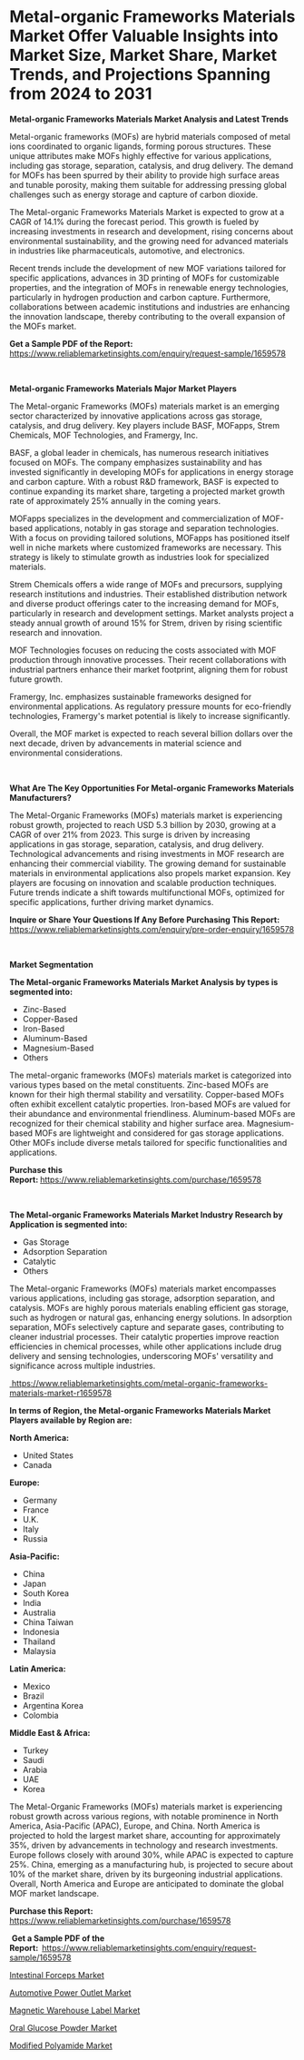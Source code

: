 <p><h1>Metal-organic Frameworks Materials Market Offer Valuable Insights into Market Size, Market Share, Market Trends, and Projections Spanning from 2024 to 2031</h1></p><p><strong>Metal-organic Frameworks Materials Market Analysis and Latest Trends</strong></p>
<p><p>Metal-organic frameworks (MOFs) are hybrid materials composed of metal ions coordinated to organic ligands, forming porous structures. These unique attributes make MOFs highly effective for various applications, including gas storage, separation, catalysis, and drug delivery. The demand for MOFs has been spurred by their ability to provide high surface areas and tunable porosity, making them suitable for addressing pressing global challenges such as energy storage and capture of carbon dioxide.</p><p>The Metal-organic Frameworks Materials Market is expected to grow at a CAGR of 14.1% during the forecast period. This growth is fueled by increasing investments in research and development, rising concerns about environmental sustainability, and the growing need for advanced materials in industries like pharmaceuticals, automotive, and electronics. </p><p>Recent trends include the development of new MOF variations tailored for specific applications, advances in 3D printing of MOFs for customizable properties, and the integration of MOFs in renewable energy technologies, particularly in hydrogen production and carbon capture. Furthermore, collaborations between academic institutions and industries are enhancing the innovation landscape, thereby contributing to the overall expansion of the MOFs market.</p></p>
<p><strong>Get a Sample PDF of the Report:&nbsp;</strong> <a href="https://www.reliablemarketinsights.com/enquiry/request-sample/1659578?utm_campaign=2013&utm_medium=2&utm_source=Github&utm_content=ia&utm_term=27122024&utm_id=metal-organic-frameworks-materials">https://www.reliablemarketinsights.com/enquiry/request-sample/1659578</a></p>
<p>&nbsp;</p>
<p><strong>Metal-organic Frameworks Materials Major Market Players</strong></p>
<p><p>The Metal-organic Frameworks (MOFs) materials market is an emerging sector characterized by innovative applications across gas storage, catalysis, and drug delivery. Key players include BASF, MOFapps, Strem Chemicals, MOF Technologies, and Framergy, Inc.</p><p>BASF, a global leader in chemicals, has numerous research initiatives focused on MOFs. The company emphasizes sustainability and has invested significantly in developing MOFs for applications in energy storage and carbon capture. With a robust R&D framework, BASF is expected to continue expanding its market share, targeting a projected market growth rate of approximately 25% annually in the coming years.</p><p>MOFapps specializes in the development and commercialization of MOF-based applications, notably in gas storage and separation technologies. With a focus on providing tailored solutions, MOFapps has positioned itself well in niche markets where customized frameworks are necessary. This strategy is likely to stimulate growth as industries look for specialized materials.</p><p>Strem Chemicals offers a wide range of MOFs and precursors, supplying research institutions and industries. Their established distribution network and diverse product offerings cater to the increasing demand for MOFs, particularly in research and development settings. Market analysts project a steady annual growth of around 15% for Strem, driven by rising scientific research and innovation.</p><p>MOF Technologies focuses on reducing the costs associated with MOF production through innovative processes. Their recent collaborations with industrial partners enhance their market footprint, aligning them for robust future growth.</p><p>Framergy, Inc. emphasizes sustainable frameworks designed for environmental applications. As regulatory pressure mounts for eco-friendly technologies, Framergy's market potential is likely to increase significantly.</p><p>Overall, the MOF market is expected to reach several billion dollars over the next decade, driven by advancements in material science and environmental considerations.</p></p>
<p>&nbsp;</p>
<p><strong>What Are The Key Opportunities For Metal-organic Frameworks Materials Manufacturers?</strong></p>
<p><p>The Metal-Organic Frameworks (MOFs) materials market is experiencing robust growth, projected to reach USD 5.3 billion by 2030, growing at a CAGR of over 21% from 2023. This surge is driven by increasing applications in gas storage, separation, catalysis, and drug delivery. Technological advancements and rising investments in MOF research are enhancing their commercial viability. The growing demand for sustainable materials in environmental applications also propels market expansion. Key players are focusing on innovation and scalable production techniques. Future trends indicate a shift towards multifunctional MOFs, optimized for specific applications, further driving market dynamics.</p></p>
<p><strong>Inquire or Share Your Questions If Any Before Purchasing This Report:</strong> <a href="https://www.reliablemarketinsights.com/enquiry/pre-order-enquiry/1659578?utm_campaign=2013&utm_medium=2&utm_source=Github&utm_content=ia&utm_term=27122024&utm_id=metal-organic-frameworks-materials">https://www.reliablemarketinsights.com/enquiry/pre-order-enquiry/1659578</a></p>
<p>&nbsp;</p>
<p><strong>Market Segmentation</strong></p>
<p><strong>The Metal-organic Frameworks Materials Market Analysis by types is segmented into:</strong></p>
<p><ul><li>Zinc-Based</li><li>Copper-Based</li><li>Iron-Based</li><li>Aluminum-Based</li><li>Magnesium-Based</li><li>Others</li></ul></p>
<p><p>The metal-organic frameworks (MOFs) materials market is categorized into various types based on the metal constituents. Zinc-based MOFs are known for their high thermal stability and versatility. Copper-based MOFs often exhibit excellent catalytic properties. Iron-based MOFs are valued for their abundance and environmental friendliness. Aluminum-based MOFs are recognized for their chemical stability and higher surface area. Magnesium-based MOFs are lightweight and considered for gas storage applications. Other MOFs include diverse metals tailored for specific functionalities and applications.</p></p>
<p><strong>Purchase this Report:&nbsp;</strong><a href="https://www.reliablemarketinsights.com/purchase/1659578?utm_campaign=2013&utm_medium=2&utm_source=Github&utm_content=ia&utm_term=27122024&utm_id=metal-organic-frameworks-materials">https://www.reliablemarketinsights.com/purchase/1659578</a></p>
<p>&nbsp;</p>
<p><strong>The Metal-organic Frameworks Materials Market Industry Research by Application is segmented into:</strong></p>
<p><ul><li>Gas Storage</li><li>Adsorption Separation</li><li>Catalytic</li><li>Others</li></ul></p>
<p><p>The Metal-organic Frameworks (MOFs) materials market encompasses various applications, including gas storage, adsorption separation, and catalysis. MOFs are highly porous materials enabling efficient gas storage, such as hydrogen or natural gas, enhancing energy solutions. In adsorption separation, MOFs selectively capture and separate gases, contributing to cleaner industrial processes. Their catalytic properties improve reaction efficiencies in chemical processes, while other applications include drug delivery and sensing technologies, underscoring MOFs' versatility and significance across multiple industries.</p></p>
<p><a href="https://www.reliablemarketinsights.com/metal-organic-frameworks-materials-market-r1659578?utm_campaign=2013&utm_medium=2&utm_source=Github&utm_content=ia&utm_term=27122024&utm_id=metal-organic-frameworks-materials">&nbsp;https://www.reliablemarketinsights.com/metal-organic-frameworks-materials-market-r1659578</a></p>
<p><strong>In terms of Region, the Metal-organic Frameworks Materials Market Players available by Region are:</strong></p>
<p>
    <p> <strong> North America: </strong>
        <ul>
            <li>United States</li>
            <li>Canada</li>
        </ul>
        </p> 
    <p> <strong> Europe: </strong>
        <ul>
            <li>Germany</li>
            <li>France</li>
            <li>U.K.</li>
            <li>Italy</li>
            <li>Russia</li>
        </ul>
        </p> 
    <p> <strong> Asia-Pacific: </strong>
        <ul>
            <li>China</li>
            <li>Japan</li>
            <li>South Korea</li>
            <li>India</li>
            <li>Australia</li>
            <li>China Taiwan</li>
            <li>Indonesia</li>
            <li>Thailand</li>
            <li>Malaysia</li>
        </ul>
        </p> 
    <p> <strong> Latin America: </strong>
        <ul>
            <li>Mexico</li>
            <li>Brazil</li>
            <li>Argentina Korea</li>
            <li>Colombia</li>
        </ul>
        </p> 
    <p> <strong> Middle East & Africa: </strong>
        <ul>
            <li>Turkey</li>
            <li>Saudi</li>
            <li>Arabia</li>
            <li>UAE</li>
            <li>Korea</li>
        </ul>
    </p>
    </p>
<p><p>The Metal-Organic Frameworks (MOFs) materials market is experiencing robust growth across various regions, with notable prominence in North America, Asia-Pacific (APAC), Europe, and China. North America is projected to hold the largest market share, accounting for approximately 35%, driven by advancements in technology and research investments. Europe follows closely with around 30%, while APAC is expected to capture 25%. China, emerging as a manufacturing hub, is projected to secure about 10% of the market share, driven by its burgeoning industrial applications. Overall, North America and Europe are anticipated to dominate the global MOF market landscape.</p></p>
<p><strong>Purchase this Report: </strong><a href="https://www.reliablemarketinsights.com/purchase/1659578?utm_campaign=2013&utm_medium=2&utm_source=Github&utm_content=ia&utm_term=27122024&utm_id=metal-organic-frameworks-materials">https://www.reliablemarketinsights.com/purchase/1659578</a></p>
<p>&nbsp;<strong>Get a Sample PDF of the Report:&nbsp;&nbsp;</strong><a href="https://www.reliablemarketinsights.com/enquiry/request-sample/1659578?utm_campaign=2013&utm_medium=2&utm_source=Github&utm_content=ia&utm_term=27122024&utm_id=metal-organic-frameworks-materials">https://www.reliablemarketinsights.com/enquiry/request-sample/1659578</a></p>
<p><strong></strong></p>
<p><p><a href="https://www.linkedin.com/pulse/intestinal-forceps-market-size-2024-2031-reports-rise-cagr-jhkxc?utm_campaign=2013&utm_medium=2&utm_source=Github&utm_content=ia&utm_term=27122024&utm_id=metal-organic-frameworks-materials">Intestinal Forceps Market</a></p><p><a href="https://www.linkedin.com/pulse/a-mkt-nova-vc8zf?utm_campaign=2013&utm_medium=2&utm_source=Github&utm_content=ia&utm_term=27122024&utm_id=metal-organic-frameworks-materials">Automotive Power Outlet Market</a></p><p><a href="https://www.linkedin.com/pulse/thorough-analysis-global-regional-development-magnetic-warehouse-fog7c?utm_campaign=2013&utm_medium=2&utm_source=Github&utm_content=ia&utm_term=27122024&utm_id=metal-organic-frameworks-materials">Magnetic Warehouse Label Market</a></p><p><a href="https://www.linkedin.com/pulse/oral-glucose-powder-market-trendssector-overview-andmarket-vn7qf?utm_campaign=2013&utm_medium=2&utm_source=Github&utm_content=ia&utm_term=27122024&utm_id=metal-organic-frameworks-materials">Oral Glucose Powder Market</a></p><p><a href="https://www.linkedin.com/pulse/how-modified-polyamide-market-expanding-forecasted-112-cagr-yhccc?utm_campaign=2013&utm_medium=2&utm_source=Github&utm_content=ia&utm_term=27122024&utm_id=metal-organic-frameworks-materials">Modified Polyamide Market</a></p></p>